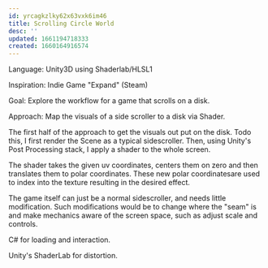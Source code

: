 ```yaml
---
id: yrcagkzlky62x63vxk6im46
title: Scrolling Circle World
desc: ''
updated: 1661194718333
created: 1660164916574
---
```

Language: Unity3D using Shaderlab/HLSL1

Inspiration: Indie Game "Expand" (Steam)

Goal: Explore the workflow for a game that scrolls on a disk.

Approach: Map the visuals of a side scroller to a disk via Shader.

The first half of the approach to get the visuals out put on the disk. Todo this, I first render the Scene as a typical sidescroller. Then, using Unity's Post Processing stack, I apply a shader to the whole screen.

The shader takes the given uv coordinates, centers them on zero and then translates them to polar coordinates. These new polar coordinatesare used to index into the texture resulting in the desired effect.

The game itself can just be a normal sidescroller, and needs little modification. Such modifications would be to change where the "seam" is and make mechanics aware of the screen space, such as adjust scale and controls.



C# for loading and interaction.

Unity's ShaderLab for distortion.